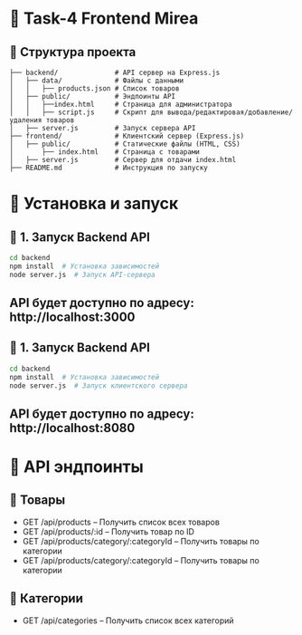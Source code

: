 
# 🛒 Task-4 Frontend Mirea

## 📁 Структура проекта
```plaintext
├── backend/              # API сервер на Express.js
│   ├── data/             # Файлы с данными
│   │   ├── products.json # Список товаров
│   ├── public/           # Эндпоинты API
│   │   ├──index.html     # Страница для администратора
│   │   ├── script.js     # Скрипт для вывода/редактировая/добавление/удаления товаров
│   ├── server.js         # Запуск сервера API
├── frontend/             # Клиентский сервер (Express.js)
│   ├── public/           # Статические файлы (HTML, CSS)
│       ├── index.html    # Страница с товарами
│   ├── server.js         # Сервер для отдачи index.html
├── README.md             # Инструкция по запуску
```

# 🚀 Установка и запуск

## 🔧 1. Запуск Backend API
```sh
cd backend
npm install  # Установка зависимостей
node server.js  # Запуск API-сервера
```
## API будет доступно по адресу: http://localhost:3000

## 🔧 1. Запуск Backend API
```sh
cd backend
npm install  # Установка зависимостей
node server.js  # Запуск клиентского сервера
```
## API будет доступно по адресу: http://localhost:8080

# 📌 API эндпоинты
## 🔹 Товары
  * GET /api/products – Получить список всех товаров
  * GET /api/products/:id – Получить товар по ID
  * GET /api/products/category/:categoryId – Получить товары по категории
  * GET /api/products/category/:categoryId – Получить товары по категории
## 🔹 Категории
  * GET /api/categories – Получить список всех категорий
